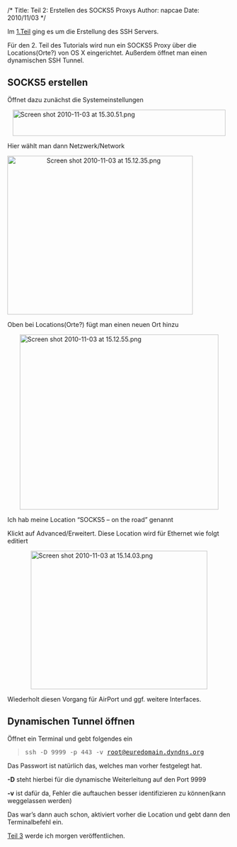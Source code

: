 /*
Title: Teil 2: Erstellen des SOCKS5 Proxys
Author: napcae
Date: 2010/11/03
*/

Im <a href="http://napcae.wordpress.com/2010/11/02/teil-1-erstellen-eines-ssh-servers-mit-hilfe-einer-fritzbox/" target="_blank">1.Teil</a> ging es um die Erstellung des SSH Servers.

Für den 2. Teil des Tutorials wird nun ein SOCKS5 Proxy über die Locations(Orte?) von OS X eingerichtet. Außerdem öffnet man einen dynamischen SSH Tunnel.

## SOCKS5 erstellen

<!--more-->

Öffnet dazu zunächst die Systemeinstellungen

<a href="http://napcae.files.wordpress.com/2010/11/screen-shot-2010-11-03-at-15-30-51.png" target="_bank"><img style="display:block;margin-left:auto;margin-right:auto;border:0 initial initial;" title="Screen shot 2010-11-03 at 15.30.51.png" src="http://napcae.files.wordpress.com/2010/11/screen-shot-2010-11-03-at-15-30-51.png" border="0" alt="Screen shot 2010-11-03 at 15.30.51.png" width="481" height="59" /></a>

Hier wählt man dann Netzwerk/Network

<p style="text-align:center;">
  <a href="http://napcae.files.wordpress.com/2010/11/screen-shot-2010-11-03-at-15-12-35.png" target="_bank"><img class="aligncenter" style="display:block;" title="Screen shot 2010-11-03 at 15.12.35.png" src="http://napcae.files.wordpress.com/2010/11/screen-shot-2010-11-03-at-15-12-35.png" border="0" alt="Screen shot 2010-11-03 at 15.12.35.png" width="419" height="358" /></a>
</p>

Oben bei Locations(Orte?) fügt man einen neuen Ort hinzu

<a href="http://napcae.files.wordpress.com/2010/11/screen-shot-2010-11-03-at-15-12-55.png" target="_bank"><img style="display:block;margin-left:auto;margin-right:auto;border:0 initial initial;" title="Screen shot 2010-11-03 at 15.12.55.png" src="http://napcae.files.wordpress.com/2010/11/screen-shot-2010-11-03-at-15-12-55.png" border="0" alt="Screen shot 2010-11-03 at 15.12.55.png" width="449" height="395" /></a>

Ich hab meine Location “SOCKS5 – on the road” genannt

Klickt auf Advanced/Erweitert. Diese Location wird für Ethernet wie folgt editiert

<a href="http://napcae.files.wordpress.com/2010/11/screen-shot-2010-11-03-at-15-14-03.png" target="_blank"><img style="display:block;margin-left:auto;margin-right:auto;border:0 initial initial;" title="Screen shot 2010-11-03 at 15.14.03.png" src="http://napcae.files.wordpress.com/2010/11/screen-shot-2010-11-03-at-15-14-03.png" border="0" alt="Screen shot 2010-11-03 at 15.14.03.png" width="399" height="312" /></a>

Wiederholt diesen Vorgang für AirPort und ggf. weitere Interfaces.

## Dynamischen Tunnel öffnen

<!--more-->

Öffnet ein Terminal und gebt folgendes ein

> <span style="font-family:monospace;">ssh -D 9999 -p 443 -v root@euredomain.dyndns.org</span>

Das Passwort ist natürlich das, welches man vorher festgelegt hat.

**-D** steht hierbei für die dynamische Weiterleitung auf den Port 9999

**-v** ist dafür da, Fehler die auftauchen besser identifizieren zu können(kann weggelassen werden)

Das war’s dann auch schon, aktiviert vorher die Location und gebt dann den Terminalbefehl ein.

<a href="http://wp.me/p6SpR-1l" target="_blank">Teil 3</a> werde ich morgen veröffentlichen.